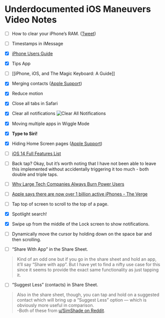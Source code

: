 # Underdocumented iOS Maneuvers Video Notes
- [ ] How to clear your iPhone’s RAM. ([Tweet](https://twitter.com/neoyokel/status/1344866358333472772?s=21))
- [ ] Timestamps in iMessage
- [x] [iPhone Users Guide](https://itunes.apple.com/WebObjects/MZStore.woa/wa/viewBook?id=1515995528)
- [x] Tips App
- [ ] [[iPhone, iOS, and The Magic Keyboard: A Guide]]
- [x] Merging contacts ([Apple Support](https://support.apple.com/guide/iphone/hide-duplicate-contacts-iph2ab28320d/ios))
- [x] Reduce motion
- [x] Close all tabs in Safari
- [x] Clear all notifications
![Clear All Notifications](https://i.snap.as/3rcPQpKh.gif)
- [x] Moving multiple apps in Wiggle Mode
- [x] **Type to Siri!**
- [x] Hiding Home Screen pages ([Apple Support](https://support.apple.com/en-us/HT211345))
- [ ] [iOS 14 Full Features List](https://www.apple.com/ios/ios-14/features/)
- [ ] Back tap? Okay, but it’s worth noting that I have not been able to leave this implemented without accidentally triggering it too much - both double and triple taps.
- [ ] [Why Large Tech Companies Always Burn Power Users](https://tedium.co/2021/01/27/power-users-history/)
- [ ] [Apple says there are now over 1 billion active iPhones - The Verge](https://www.theverge.com/2021/1/27/22253162/iphone-users-total-number-billion-apple-tim-cook-q1-2021)
- [ ] Tap top of screen to scroll to the top of a page.
- [x] Spotlight search!
- [x] Swipe up from the middle of the Lock screen to show notifications.
- [ ] Dynamically move the cursor by holding down on the space bar and then scrolling.

- [ ] “Share With App” in the Share Sheet.
> Kind of an odd one but if you go in the share sheet and hold an app, it’ll say “Share with app”. But I have yet to find a nifty use case for this since it seems to provide the exact same functionality as just tapping it.  

- [ ] “Suggest Less” (contacts) in Share Sheet.
> Also in the share sheet, though, you can tap and hold on a suggested contact which will bring up a “Suggest Less” option — which is obviously more useful in comparison.  
-Both of these from [u/SimShade on Reddit](https://www.reddit.com/r/ios/comments/l5p7ly/underdocumented_ios_functions_stuff_you_wish/gkxdvgh/?utm_source=share&utm_medium=ios_app&utm_name=iossmf&context=3).
